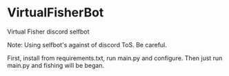 # VirtualFisherBot
Virtual Fisher discord selfbot

Note: Using selfbot's against of discord ToS. Be careful.

First, install from requirements.txt, run main.py and configure.
Then just run main.py and fishing will be began. 
